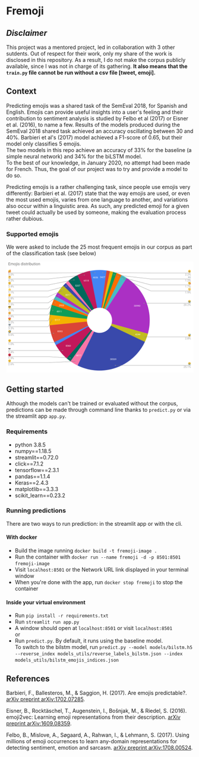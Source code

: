 # Fremoji

## ***Disclaimer***

This project was a mentored project, led in collaboration with 3 other sutdents.
Out of respect for their work, only my share of the work is disclosed in this
repository. As a result, I do not make the corpus publicly available, since I
was not in charge of its gathering. **It also means that the `train.py` file
cannot be run without a csv file [tweet, emoji].**

## Context

Predicting emojis was a shared task of the SemEval 2018, for Spanish and English.
Emojis can provide useful insights into a user's feeling and their contribution
to sentiment analysis is studied by Felbo et al (2017) or Eisner et al. (2016),
to name a few. Results of the models produced during the SemEval 2018 shared
task achieved an accuracy oscillating between 30 and 40%. Barbieri et al's (2017) model achieved a F1-score of 0.65, but their model only classifies 5 emojis.  
The two models in this repo achieve an accuracy of 33% for the baseline (a simple neural network) and 34% for the biLSTM model.  
To the best of our knowledge, in January 2020, no attempt had been made for French.
Thus, the goal of our project was to try and provide a model to do so.

Predicting emojis is a rather challenging task, since people use emojis very differently: Barbieri et al. (2017) state that the way emojis are used, or even the most used emojis, varies from one language to another, and variations also occur within a linguistic area. As such, any predicted emoji for a given tweet could actually be used by someone, making the evaluation process rather dubious.

### Supported emojis

We were asked to include the 25 most frequent emojis in our corpus as part of
the classification task (see below)

![emojis_list](emojis.png)

## Getting started

Although the models can't be trained or evaluated without the corpus,
predictions can be made through command line thanks to `predict.py` or via the
streamlit app `app.py`.

### Requirements

- python 3.8.5
- numpy==1.18.5
- streamlit==0.72.0
- click==7.1.2
- tensorflow==2.3.1
- pandas==1.1.4
- Keras==2.4.3
- matplotlib==3.3.3
- scikit_learn==0.23.2

### Running predictions

There are two ways to run prediction: in the streamlit app or with the cli.

#### **With docker**

- Build the image running `docker build -t fremoji-image .`
- Run the container with `docker run --name fremoji -d -p 8501:8501 fremoji-image`
- Visit `localhost:8501` or the Network URL link displayed in your terminal
window
- When you're done with the app, run `docker stop fremoji` to stop the container

#### **Inside your virtual environment**

- Run `pip install -r requirements.txt`
- Run `streamlit run app.py`
- A window should open at `localhost:8501` or visit `localhost:8501`  
or
- Run `predict.py`. By default, it runs using the baseline
model.  
To switch to the bilstm model, run `predict.py --model models/bilstm.h5
--reverse_index models_utils/reverse_labels_bilstm.json
--index models_utils/bilstm_emojis_indices.json`

## References

Barbieri, F., Ballesteros, M., & Saggion, H. (2017). Are emojis predictable?. [arXiv preprint arXiv:1702.07285](https://arxiv.org/abs/1702.07285).

Eisner, B., Rocktäschel, T., Augenstein, I., Bošnjak, M., & Riedel, S. (2016).
emoji2vec: Learning emoji representations from their description.
[arXiv preprint arXiv:1609.08359](https://arxiv.org/abs/1609.08359).

Felbo, B., Mislove, A., Søgaard, A., Rahwan, I., & Lehmann, S. (2017). Using
millions of emoji occurrences to learn any-domain representations for detecting
sentiment, emotion and sarcasm.
[arXiv preprint arXiv:1708.00524](https://arxiv.org/abs/1708.00524).
